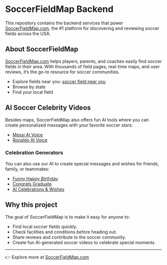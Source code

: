 # SoccerFieldMap Backend

This repository contains the backend services that power [SoccerFieldMap.com](https://www.soccerfieldmap.com), the #1 platform for discovering and reviewing soccer fields across the USA.

## About SoccerFieldMap
[SoccerFieldMap.com](https://www.soccerfieldmap.com) helps players, parents, and coaches easily find soccer fields in their area. With thousands of field pages, real-time maps, and user reviews, it’s the go-to resource for soccer communities.  

- Explore fields near you: [soccer field near you](https://www.soccerfieldmap.com/map)  
- Browse by state
- Find your local field

## AI Soccer Celebrity Videos
Besides maps, SoccerFieldMap also offers fun AI tools where you can create personalized messages with your favorite soccer stars:  

- [Messi AI Voice](https://www.soccerfieldmap.com/celebrity-voice-generator/messi)  
- [Ronaldo AI Voice](https://www.soccerfieldmap.com/celebrity-voice-generator/ronaldo)    

### Celebration Generators
You can also use our AI to create special messages and wishes for friends, family, or teammates:  

- [Funny Happy Birthday](https://www.soccerfieldmap.com/celebrity-voice-generator/funny-happy-birthday)  
- [Congrats Graduate](https://www.soccerfieldmap.com/celebrity-voice-generator/congrats-graduate)  
- [AI Celebrations & Wishes](https://www.soccerfieldmap.com/celebrity-voice-generator)  

## Why this project
The goal of SoccerFieldMap is to make it easy for anyone to:  
- Find local soccer fields quickly.  
- Check facilities and conditions before heading out.  
- Share reviews and contribute to the soccer community.  
- Create fun AI-generated soccer videos to celebrate special moments.  

---

👉 Explore more at [SoccerFieldMap.com](https://www.soccerfieldmap.com)
